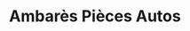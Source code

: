 ---
title: "Ambarès Pièces Autos"
url: /ambares-et-lagrave/ambares-pieces-autos/
shop: pièces de voitures
---